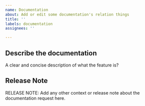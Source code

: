 ```yaml
---
name: Documentation
about: Add or edit some documentation's relation things
title: ''
labels: documentation
assignees: ''

---
```


## Describe the documentation
A clear and concise description of what the feature is?

## Release Note
RELEASE NOTE: Add any other context or release note about the documentation request here.
